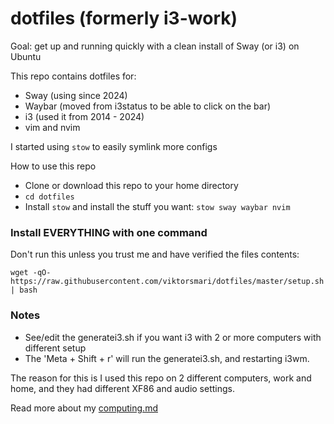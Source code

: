 dotfiles (formerly i3-work)
=======

Goal: get up and running quickly with a clean install of Sway (or i3) on Ubuntu

This repo contains dotfiles for:
- Sway (using since 2024)
- Waybar (moved from i3status to be able to click on the bar)
- i3 (used it from 2014 - 2024)
- vim and nvim

I started using `stow` to easily symlink more configs

How to use this repo
- Clone or download this repo to your home directory
- `cd dotfiles`
- Install `stow` and install the stuff you want:
`stow sway waybar nvim`

### Install EVERYTHING with one command

Don't run this unless you trust me and have verified the files contents:

`wget -qO- https://raw.githubusercontent.com/viktorsmari/dotfiles/master/setup.sh | bash`

### Notes

* See/edit the generatei3.sh if you want i3 with 2 or more computers with different setup
* The 'Meta + Shift + r' will run the generatei3.sh, and restarting i3wm.

The reason for this is I used this repo on 2 different computers, work and home, and they had different XF86 and audio settings.

Read more about my [computing.md](computing.md)
